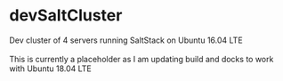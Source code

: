 # devSaltCluster
Dev cluster of 4 servers running SaltStack on Ubuntu 16.04 LTE<br>
<br>
This is currently a placeholder as I am updating build and docks to work with Ubuntu 18.04 LTE

